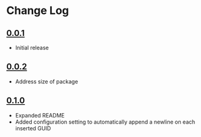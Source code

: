 # Change Log

## [0.0.1]

- Initial release

## [0.0.2]

- Address size of package

## [0.1.0]

- Expanded README
- Added configuration setting to automatically append a newline on each inserted GUID


[0.1.0]: https://github.com/Motivesoft/vscode-guid-generator/releases/tag/v0.1.0
[0.0.2]: https://github.com/Motivesoft/vscode-guid-generator/releases/tag/v0.0.2
[0.0.1]: https://github.com/Motivesoft/vscode-guid-generator/releases/tag/v0.0.1